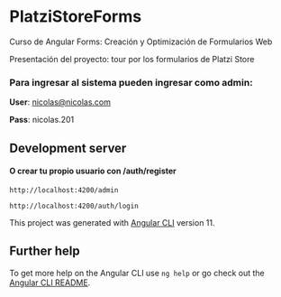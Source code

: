 # PlatziStoreForms

Curso de Angular Forms: Creación y Optimización de Formularios Web


Presentación del proyecto: tour por los formularios de Platzi Store

### Para ingresar al sistema pueden ingresar como admin:

**User**: [nicolas@nicolas.com](mailto:nicolas@nicolas.com)

**Pass**: nicolas.201

## Development server

#### O crear tu propio usuario con /auth/register

`http://localhost:4200/admin`

`http://localhost:4200/auth/login`

This project was generated with [Angular CLI](https://github.com/angular/angular-cli) version 11.



## Further help

To get more help on the Angular CLI use `ng help` or go check out the [Angular CLI README](https://github.com/angular/angular-cli/blob/master/README.md).